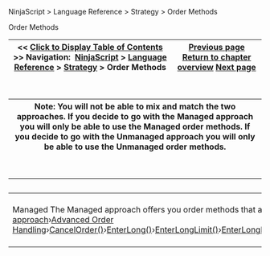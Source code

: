 ﻿
NinjaScript > Language Reference > Strategy > Order Methods

Order Methods

| << [Click to Display Table of Contents](order_methods.md) >> **Navigation:**     [NinjaScript](ninjascript.md) > [Language Reference](language_reference_wip.md) > [Strategy](strategy.md) > Order Methods | [Previous page](isterminalstate.md) [Return to chapter overview](strategy.md) [Next page](managed_approach.md) |
| --- | --- |
 

| Note: You will not be able to mix and match the two approaches. If you decide to go with the Managed approach you will only be able to use the Managed order methods. If you decide to go with the Unmanaged approach you will only be able to use the Unmanaged order methods. |
| --- |
 

| Order Methods Overview NinjaScript provides several approaches you can use for order placement within your NinjaScript strategy. The main approaches can be categorized as a Managed approach and an Unmanaged approach. | |
| --- | --- |
| Managed The Managed approach offers you order methods that are wrapped with an invisible convenience layer that allows you to focus on your system's trading rules leaving the underlying mechanics of order management and the relationships between entry and exit orders and positions to NinjaTrader. The cost for having the convenience layer is that there are [order handling rules](managed_approach.md) that must be followed to prevent order errors.   ›[Understanding the Managed approach](managed_approach.md)›[Advanced Order Handling](advanced_order_handling.md)›[CancelOrder()](managed_cancelorder.md)›[EnterLong()](enterlong.md)›[EnterLongLimit()](enterlonglimit.md)›[EnterLongMIT()](enterlongmit.md)›[EnterLongStopMarket()](enterlongstopmarket.md)›[EnterLongStopLimit()](enterlongstoplimit.md)›[EnterShort()](entershort.md)›[EnterShortLimit()](entershortlimit.md)›[EnterShortMIT()](entershortmit.md)›[EnterShortStopMarket()](entershortstopmarket.md)›[EnterShortStopLimit()](entershortstoplimit.md)›[ExitLong()](exitlong.md)›[ExitLongLimit()](exitlonglimit.md)›[ExitLongMIT()](exitlongmit.md)›[ExitLongStopMarket()](exitlongstopmarket.md)›[ExitLongStopLimit()](exitlongstoplimit.md)›[ExitShort()](exitshort.md)›[ExitShortLimit()](exitshortlimit.md)›[ExitShortMIT()](exitshortmit.md)›[ExitShortStopMarket()](exitshortstopmarket.md)›[ExitShortStopLimit()](exitshortstoplimit.md)›[GetRealtimeOrder()](getrealtimeorder.md)›[SetProfitTarget()](setprofittarget.md)›[SetStopLoss()](setstoploss.md)›[SetTrailStop()](settrailstop.md)›[SetParabolicStop()](setparabolicstop.md) | Unmanaged The Unmanaged approach offers you more flexible order methods without the convenience layer. This means you are not restricted to any order handling rules besides those imposed by the brokerage/exchange. With such flexibility though, you will have to ensure to program your strategy to handle any and all issues that may arise with placing orders.   ›[Understanding the Unmanaged approach](unmanaged_approach.md)›[CancelOrder()](unmanaged_cancelorder.md)›[ChangeOrder()](managed_changeorder.md)›[GetRealtimeOrder()](getrealtimeorder.md)›[IgnoreOverfill](ignoreoverfill.md)›[IsUnmanaged](isunmanaged.md)›[SubmitOrderUnmanaged()](submitorderunmanaged.md) |

